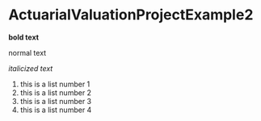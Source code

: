 # ActuarialValuationProjectExample2
**bold text**

normal text

*italicized text*

1. this is a list number 1
2. this is a list number 2
3. this is a list number 3
4. this is a list number 4
